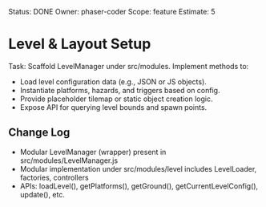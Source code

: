 Status: DONE
Owner: phaser-coder
Scope: feature
Estimate: 5

# Level & Layout Setup

Task: Scaffold LevelManager under src/modules. Implement methods to:
  - Load level configuration data (e.g., JSON or JS objects).
  - Instantiate platforms, hazards, and triggers based on config.
  - Provide placeholder tilemap or static object creation logic.
  - Expose API for querying level bounds and spawn points.

## Change Log
- Modular LevelManager (wrapper) present in src/modules/LevelManager.js
- Modular implementation under src/modules/level includes LevelLoader, factories, controllers
- APIs: loadLevel(), getPlatforms(), getGround(), getCurrentLevelConfig(), update(), etc.